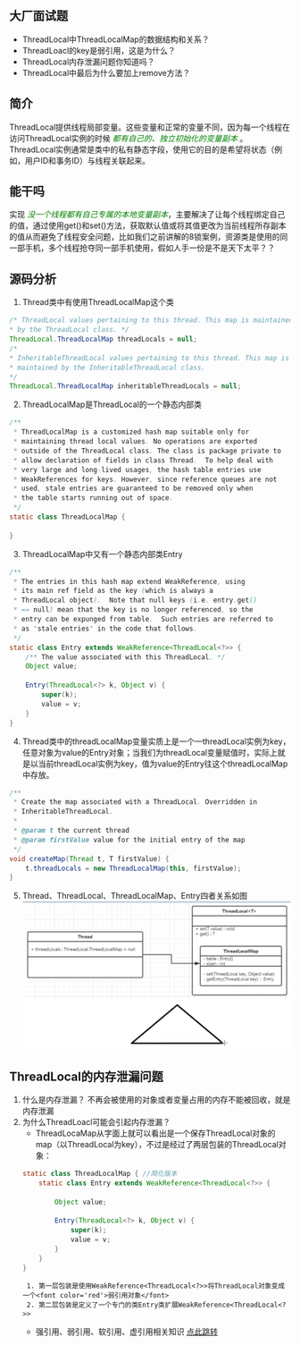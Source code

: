 ## 大厂面试题
* ThreadLocal中ThreadLocalMap的数据结构和关系？
* ThreadLoacl的key是弱引用，这是为什么？
* ThreadLocal内存泄漏问题你知道吗？
* ThreadLocal中最后为什么要加上remove方法？
## 简介
ThreadLocal提供线程局部变量。这些变量和正常的变量不同，因为每一个线程在访问ThreadLocal实例的时候 *<font color='green'>都有自己的、独立初始化的变量副本</font>* 。ThreadLocal实例通常是类中的私有静态字段，使用它的目的是希望将状态（例如，用户ID和事务ID）与线程关联起来。
## 能干吗
实现 *<font color='green'>没一个线程都有自己专属的本地变量副本</font>*，主要解决了让每个线程绑定自己的值，通过使用get()和set()方法，获取默认值或将其值更改为当前线程所存副本的值从而避免了线程安全问题，比如我们之前讲解的8锁案例，资源类是使用的同一部手机，多个线程抢夺同一部手机使用，假如人手一份是不是天下太平？？
## 源码分析
1. Thread类中有使用ThreadLocalMap这个类
```java
/* ThreadLocal values pertaining to this thread. This map is maintained
* by the ThreadLocal class. */
ThreadLocal.ThreadLocalMap threadLocals = null;
/*
* InheritableThreadLocal values pertaining to this thread. This map is
* maintained by the InheritableThreadLocal class.
*/
ThreadLocal.ThreadLocalMap inheritableThreadLocals = null;
```
2. ThreadLocalMap是ThreadLocal的一个静态内部类
```java
/**
 * ThreadLocalMap is a customized hash map suitable only for
 * maintaining thread local values. No operations are exported
 * outside of the ThreadLocal class. The class is package private to
 * allow declaration of fields in class Thread.  To help deal with
 * very large and long-lived usages, the hash table entries use
 * WeakReferences for keys. However, since reference queues are not
 * used, stale entries are guaranteed to be removed only when
 * the table starts running out of space.
 */
static class ThreadLocalMap {
    
}
```
3. ThreadLocalMap中又有一个静态内部类Entry
```java
/**
 * The entries in this hash map extend WeakReference, using
 * its main ref field as the key (which is always a
 * ThreadLocal object).  Note that null keys (i.e. entry.get()
 * == null) mean that the key is no longer referenced, so the
 * entry can be expunged from table.  Such entries are referred to
 * as "stale entries" in the code that follows.
 */
static class Entry extends WeakReference<ThreadLocal<?>> {
    /** The value associated with this ThreadLocal. */
    Object value;

    Entry(ThreadLocal<?> k, Object v) {
        super(k);
        value = v;
    }
}
```
4. Thread类中的threadLocalMap变量实质上是一个一threadLocal实例为key，任意对象为value的Entry对象；当我们为threadLocal变量赋值时，实际上就是以当前threadLocal实例为key，值为value的Entry往这个threadLocalMap中存放。
```java
/**
 * Create the map associated with a ThreadLocal. Overridden in
 * InheritableThreadLocal.
 *
 * @param t the current thread
 * @param firstValue value for the initial entry of the map
 */
void createMap(Thread t, T firstValue) {
    t.threadLocals = new ThreadLocalMap(this, firstValue);
}
```
5. Thread、ThreadLocal、ThreadLocalMap、Entry四者关系如图
![关系图](./aaa.jpg)
## ThreadLocal的内存泄漏问题
1. 什么是内存泄漏？
不再会被使用的对象或者变量占用的内存不能被回收，就是内存泄漏
2. 为什么ThreadLoacl可能会引起内存泄漏？
    * ThreadLocaMap从字面上就可以看出是一个保存ThreadLocal对象的map（以ThreadLocal为key），不过是经过了两层包装的ThreadLocal对象：
    ```java
    static class ThreadLocalMap { //简化版本
        static class Entry extends WeakReference<ThreadLocal<?>> {
            
            Object value;

            Entry(ThreadLocal<?> k, Object v) {
                super(k);
                value = v;
            }
        }
    }
    ```
        1. 第一层包装是使用WeakReference<ThreadLocal<?>>将ThreadLocal对象变成一个<font color='red'>弱引用对象</font>
        2. 第二层包装是定义了一个专门的类Entry类扩展WeakReference<ThreadLocal<?>>
    * 强引用、弱引用、软引用、虚引用相关知识 [点此跳转](./reference.md)